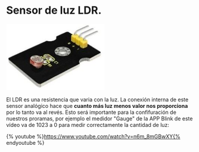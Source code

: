 # Sensor de luz LDR.

![](/assets/ldr.jpg)

El LDR es una resistencia que varia con la luz. La conexión interna de este sensor analógico hace que **cuanto más luz menos valor nos proporciona** por lo tanto va al revés. Esto será importante para la confifuración de nuestros proramas, por ejemplo el medidor "Gauge" de la APP Blink de este vídeo va de 1023 a 0 para medir correctamente la cantidad de luz:

{% youtube %}https://www.youtube.com/watch?v=n6m_8mGBwXY{% endyoutube %}

